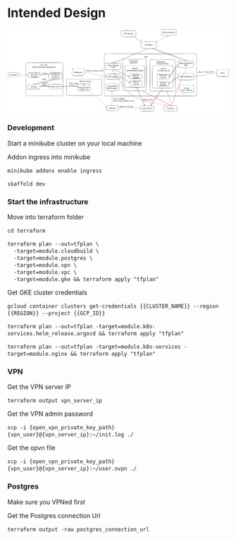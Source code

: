 # Intended Design

![Design](design.png)

### Development

Start a minikube cluster on your local machine 

Addon ingress into minikube

```
minikube addons enable ingress
```

```
skaffold dev
```

### Start the infrastructure

Move into terraform folder

```
cd terraform
```

```
terraform plan --out=tfplan \
  -target=module.cloudbuild \
  -target=module.postgres \
  -target=module.vpn \
  -target=module.vpc \
  -target=module.gke && terraform apply "tfplan"
```

Get GKE cluster credentials

```
gcloud container clusters get-credentials {{CLUSTER_NAME}} --region {{REGION}} --project {{GCP_ID}}
```

```
terraform plan --out=tfplan -target=module.k8s-services.helm_release.argocd && terraform apply "tfplan"
```

```
terraform plan --out=tfplan -target=module.k8s-services -target=module.nginx && terraform apply "tfplan"
  ```

### VPN

Get the VPN server IP

```
terraform output vpn_server_ip
```

Get the VPN admin password

```
scp -i {open_vpn_private_key_path} {vpn_user}@{vpn_server_ip}:~/init.log ./
```

Get the opvn file

```
scp -i {open_vpn_private_key_path} {vpn_user}@{vpn_server_ip}:~/user.ovpn ./
```

### Postgres

Make sure you VPNed first

Get the Postgres connection Url

```
terraform output -raw postgres_connection_url
```
